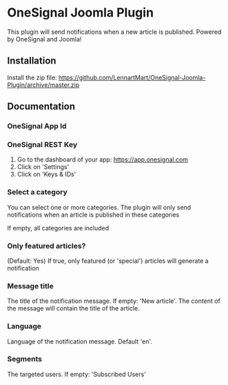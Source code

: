 # OneSignal Joomla Plugin

This plugin will send notifications when a new article is published.
Powered by OneSignal and Joomla!

## Installation

Install the zip file: https://github.com/LennartMart/OneSignal-Joomla-Plugin/archive/master.zip

## Documentation

### OneSignal App Id

### OneSignal REST Key

1. Go to the dashboard of your app: https://app.onesignal.com
2. Click on 'Settings'
3. Click on 'Keys & IDs'

### Select a category

You can select one or more categories. The plugin will only send notifications when an article is published in these categories

If empty, all categories are included

### Only featured articles?

(Default: Yes)
If true, only featured (or 'special') articles will generate a notification

### Message title

The title of the notification message. If empty: 'New article'.
The content of the message will contain the title of the article.

### Language

Language of the notification message. Default 'en'.

### Segments

The targeted users. If empty: 'Subscribed Users'
